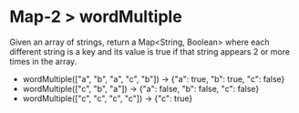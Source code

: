 # Map-2 > wordMultiple

Given an array of strings, return a Map<String, Boolean> where each different string is a key and its value is true if that string appears 2 or more times in the array.

- wordMultiple(["a", "b", "a", "c", "b"]) → {"a": true, "b": true, "c": false}
- wordMultiple(["c", "b", "a"]) → {"a": false, "b": false, "c": false}
- wordMultiple(["c", "c", "c", "c"]) → {"c": true}